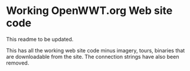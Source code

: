 # Working OpenWWT.org Web site code
This readme to be updated.

This has all the working web site code minus imagery, tours, binaries that are downloadable from the site. The connection strings have also been removed.
